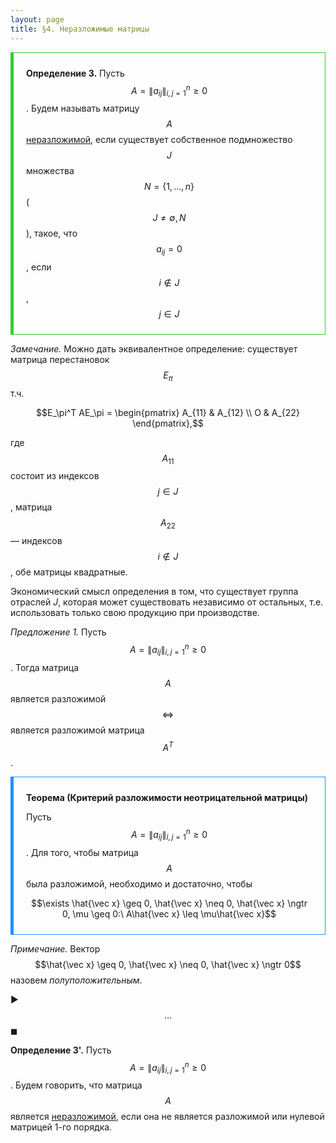 ```yaml
---
layout: page
title: §4. Неразложимые матрицы
---
```




<div style="border: 1px solid LimeGreen; border-left: 5px solid LimeGreen; padding: 10px 20px; margin: 10px 0">

**Определение 3.** Пусть $$A = \|a_{ij}\|_{i,j=1}^n \geq 0$$. Будем называть матрицу $$A$$ <u>неразложимой</u>, если существует собственное подмножество $$J$$ множества $$N = \{1, \dots, n\}$$ ($$J \neq \emptyset, N$$), такое, что $$a_{ij} = 0$$, если $$i \notin J$$, $$j \in J$$

</div>

*Замечание.* Можно дать эквивалентное определение: существует матрица перестановок $$E_\pi$$ т.ч.

$$E_\pi^T AE_\pi = \begin{pmatrix}
A_{11} & A_{12} \\
O & A_{22}
\end{pmatrix},$$

где $$A_{11}$$ состоит из индексов $$j \in J$$, матрица $$A_{22}$$ — индексов $$i \notin J$$, обе матрицы квадратные.

Экономический смысл определения в том, что существует группа отраслей $J$, которая может существовать независимо от остальных, т.е. использовать только свою продукцию при производстве.


*Предложение 1.* Пусть $$A = \|a_{ij}\|_{i,j=1}^n \geq 0$$. Тогда матрица $$A$$ является разложимой $$\Leftrightarrow$$ является разложимой матрица $$A^T$$.



<div style="border: 1px solid DodgerBlue; border-left: 5px solid DodgerBlue; padding: 10px 20px; margin: 10px 0">

**Теорема (Критерий разложимости неотрицательной матрицы)**

Пусть $$A = \|a_{ij}\|_{i,j=1}^n \geq 0$$. Для того, чтобы матрица $$A$$ была разложимой, необходимо и достаточно, чтобы 

$$\exists \hat{\vec x} \geq 0, \hat{\vec x} \neq 0, \hat{\vec x} \ngtr 0, \mu \geq 0:\ A\hat{\vec x} \leq \mu\hat{\vec x}$$

</div>

*Примечание.* Вектор $$\hat{\vec x} \geq 0, \hat{\vec x} \neq 0, \hat{\vec x} \ngtr 0$$ назовем *полуположительным*.

▶︎ $$\dots$$ ◼︎

**Определение 3'.** Пусть $$A = \|a_{ij}\|_{i,j=1}^n \geq 0$$. Будем говорить, что матрица $$A$$ является <u>неразложимой</u>, если она не является разложимой или нулевой матрицей 1-го порядка.
